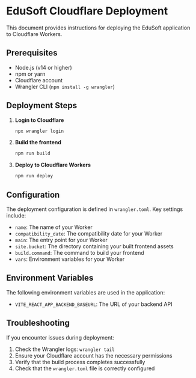 # EduSoft Cloudflare Deployment

This document provides instructions for deploying the EduSoft application to Cloudflare Workers.

## Prerequisites

- Node.js (v14 or higher)
- npm or yarn
- Cloudflare account
- Wrangler CLI (`npm install -g wrangler`)

## Deployment Steps

1. **Login to Cloudflare**

   ```bash
   npx wrangler login
   ```

2. **Build the frontend**

   ```bash
   npm run build
   ```

3. **Deploy to Cloudflare Workers**

   ```bash
   npm run deploy
   ```

## Configuration

The deployment configuration is defined in `wrangler.toml`. Key settings include:

- `name`: The name of your Worker
- `compatibility_date`: The compatibility date for your Worker
- `main`: The entry point for your Worker
- `site.bucket`: The directory containing your built frontend assets
- `build.command`: The command to build your frontend
- `vars`: Environment variables for your Worker

## Environment Variables

The following environment variables are used in the application:

- `VITE_REACT_APP_BACKEND_BASEURL`: The URL of your backend API

## Troubleshooting

If you encounter issues during deployment:

1. Check the Wrangler logs: `wrangler tail`
2. Ensure your Cloudflare account has the necessary permissions
3. Verify that the build process completes successfully
4. Check that the `wrangler.toml` file is correctly configured 